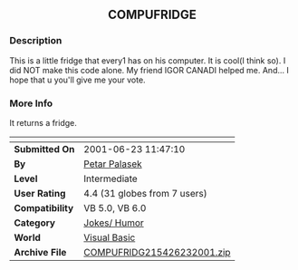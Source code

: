 ﻿<div align="center">

## COMPUFRIDGE


</div>

### Description

This is a little fridge that every1 has on his computer. It is cool(I think so). I did NOT make this code alone. My friend IGOR CANADI helped me. And... I hope that u you'll give me your vote.
 
### More Info
 
It returns a fridge.


<span>             |<span>
---                |---
**Submitted On**   |2001-06-23 11:47:10
**By**             |[Petar Palasek](https://github.com/Planet-Source-Code/PSCIndex/blob/master/ByAuthor/petar-palasek.md)
**Level**          |Intermediate
**User Rating**    |4.4 (31 globes from 7 users)
**Compatibility**  |VB 5\.0, VB 6\.0
**Category**       |[Jokes/ Humor](https://github.com/Planet-Source-Code/PSCIndex/blob/master/ByCategory/jokes-humor__1-40.md)
**World**          |[Visual Basic](https://github.com/Planet-Source-Code/PSCIndex/blob/master/ByWorld/visual-basic.md)
**Archive File**   |[COMPUFRIDG215426232001\.zip](https://github.com/Planet-Source-Code/petar-palasek-compufridge__1-24345/archive/master.zip)








